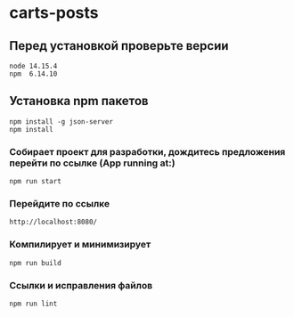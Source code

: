 # carts-posts

## Перед установкой проверьте версии
```
node 14.15.4
npm  6.14.10
```

## Установка npm пакетов
```
npm install -g json-server
npm install
```

### Собирает проект для разработки, дождитесь предложения перейти по ссылке (App running at:)
```
npm run start
```

### Перейдите по ссылке
```
http://localhost:8080/
```

### Компилирует и минимизирует
```
npm run build
```

### Ссылки и исправления файлов
```
npm run lint
```
